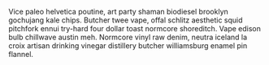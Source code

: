 Vice paleo helvetica poutine, art party shaman biodiesel brooklyn gochujang kale chips. Butcher twee vape, offal schlitz aesthetic squid pitchfork ennui try-hard four dollar toast normcore shoreditch. Vape edison bulb chillwave austin meh. Normcore vinyl raw denim, neutra iceland la croix artisan drinking vinegar distillery butcher williamsburg enamel pin flannel.